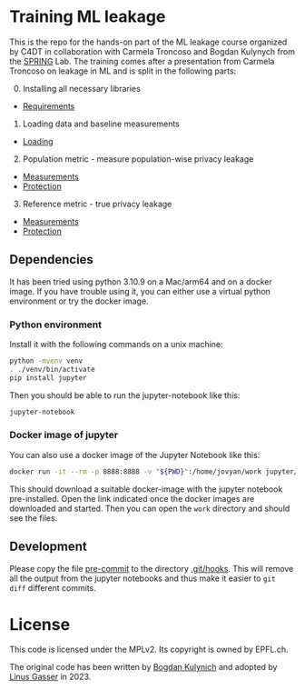 # Training ML leakage

This is the repo for the hands-on part of the ML leakage course organized by C4DT in
collaboration with Carmela Troncoso and Bogdan Kulynych from the [SPRING](https://spring.epfl.ch) Lab.
The training comes after a presentation from Carmela Troncoso on leakage in ML
and is split in the following parts:

0. Installing all necessary libraries
- [Requirements](./0-requirements.ipynb)

1. Loading data and baseline measurements

- [Loading](./1-ml_load_data.ipynb)

2. Population metric - measure population-wise privacy leakage

- [Measurements](./2.1-population-metric.ipynb)
- [Protection](./2.2-population-metric-diffpriv.ipynb)

3. Reference metric - true privacy leakage

- [Measurements](./3.1-reference-metric.ipynb)
- [Protection](./3.2-reference-metric-diffpriv.ipynb)

## Dependencies

It has been tried using python 3.10.9 on a Mac/arm64 and on a docker image.
If you have trouble using it, you can either use a virtual python environment or
try the docker image.

### Python environment

Install it with the following commands on a unix machine:

```bash
python -mvenv venv
. ./venv/bin/activate
pip install jupyter
```

Then you should be able to run the jupyter-notebook like this:

```bash
jupyter-notebook
```

### Docker image of jupyter

You can also use a docker image of the Jupyter Notebook like this:

```bash
docker run -it --rm -p 8888:8888 -v "${PWD}":/home/jovyan/work jupyter/datascience-notebook:python-3.10
```

This should download a suitable docker-image with the jupyter notebook pre-installed.
Open the link indicated once the docker images are downloaded and started.
Then you can open the `work` directory and should see the files.

## Development

Please copy the file [pre-commit](./pre-commit) to the directory [.git/hooks](.git/hooks).
This will remove all the output from the jupyter notebooks and thus make it easier to `git diff` different
commits.

# License

This code is licensed under the MPLv2. 
Its copyright is owned by EPFL.ch.

The original code has been written by [Bogdan Kulynich](https://github.com/bogdan-kulynych) and adopted by
[Linus Gasser](https://github.com/ineiti) in 2023.